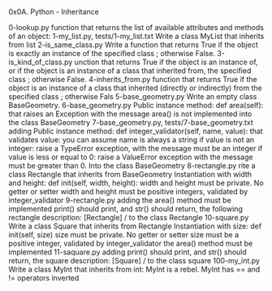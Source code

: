 0x0A. Python - Inheritance

0-lookup.py	function that returns the list of available attributes and methods of an object:
1-my_list.py, tests/1-my_list.txt	Write a class MyList that inherits from list
2-is_same_class.py	Write a function that returns True if the object is exactly an instance of the specified class ; otherwise False.
3-is_kind_of_class.py	unction that returns True if the object is an instance of, or if the object is an instance of a class that inherited from, the specified class ; otherwise False.
4-inherits_from.py	function that returns True if the object is an instance of a class that inherited (directly or indirectly) from the specified class ; otherwise Fals
5-base_geometry.py	Write an empty class BaseGeometry.
6-base_geometry.py	Public instance method: def area(self): that raises an Exception with the message area() is not implemented into the class BaseGeometry
7-base_geometry.py, tests/7-base_geometry.txt	adding Public instance method: def integer_validator(self, name, value): that validates value: you can assume name is always a string if value is not an integer: raise a TypeError exception, with the message must be an integer if value is less or equal to 0: raise a ValueError exception with the message must be greater than 0. Into the class BaseGeometry
8-rectangle.py	rite a class Rectangle that inherits from BaseGeometry Instantiation with width and height: def init(self, width, height): width and height must be private. No getter or setter width and height must be positive integers, validated by integer_validator
9-rectangle.py	adding the area() method must be implemented print() should print, and str() should return, the following rectangle description: [Rectangle] / to the class Rectangle
10-square.py	Write a class Square that inherits from Rectangle Instantiation with size: def init(self, size) size must be private. No getter or setter size must be a positive integer, validated by integer_validator the area() method must be implemented
11-saquare.py	adding print() should print, and str() should return, the square description: [Square] / to the class square
100-my_int.py	Write a class MyInt that inherits from int: MyInt is a rebel. MyInt has == and != operators inverted
